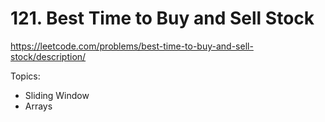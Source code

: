 # 121. Best Time to Buy and Sell Stock

https://leetcode.com/problems/best-time-to-buy-and-sell-stock/description/

Topics:

-   Sliding Window
-   Arrays
